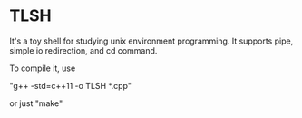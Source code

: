 # TLSH
It's a toy shell for studying unix environment programming.
It supports pipe, simple io redirection, and cd command.

To compile it, use 

"g++ -std=c++11 -o TLSH *.cpp"

or just "make"
